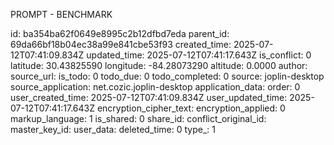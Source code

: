 PROMPT - BENCHMARK

id: ba354ba62f0649e8995c2b12dfbd7eda
parent_id: 69da66bf18b04ec38a99e841cbe53f93
created_time: 2025-07-12T07:41:09.834Z
updated_time: 2025-07-12T07:41:17.643Z
is_conflict: 0
latitude: 30.43825590
longitude: -84.28073290
altitude: 0.0000
author: 
source_url: 
is_todo: 0
todo_due: 0
todo_completed: 0
source: joplin-desktop
source_application: net.cozic.joplin-desktop
application_data: 
order: 0
user_created_time: 2025-07-12T07:41:09.834Z
user_updated_time: 2025-07-12T07:41:17.643Z
encryption_cipher_text: 
encryption_applied: 0
markup_language: 1
is_shared: 0
share_id: 
conflict_original_id: 
master_key_id: 
user_data: 
deleted_time: 0
type_: 1